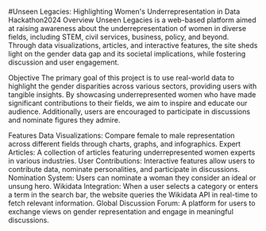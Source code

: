 #Unseen Legacies: Highlighting Women's Underrepresentation in Data
Hackathon2024
Overview
Unseen Legacies is a web-based platform aimed at raising awareness about the underrepresentation of women in diverse fields, including STEM, civil services, business, policy, and beyond. Through data visualizations, articles, and interactive features, the site sheds light on the gender data gap and its societal implications, while fostering discussion and user engagement.

Objective
The primary goal of this project is to use real-world data to highlight the gender disparities across various sectors, providing users with tangible insights. By showcasing underrepresented women who have made significant contributions to their fields, we aim to inspire and educate our audience. Additionally, users are encouraged to participate in discussions and nominate figures they admire.

Features
Data Visualizations: Compare female to male representation across different fields through charts, graphs, and infographics.
Expert Articles: A collection of articles featuring underrepresented women experts in various industries.
User Contributions: Interactive features allow users to contribute data, nominate personalities, and participate in discussions.
Nomination System: Users can nominate a woman they consider an ideal or unsung hero.
Wikidata Integration: When a user selects a category or enters a term in the search bar, the website queries the Wikidata API in real-time to fetch relevant information.
Global Discussion Forum: A platform for users to exchange views on gender representation and engage in meaningful discussions.
